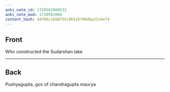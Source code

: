 ```yaml
---
anki_note_id: 1720501008532
anki_note_mod: 1720501008
content_hash: 44706c1b88755c8b526700dba23c6ef4
---
```


## Front

Who constructed the Sudarshan lake

<hr/>

## Back

Pushyagupta, gov of chandragupta maurya